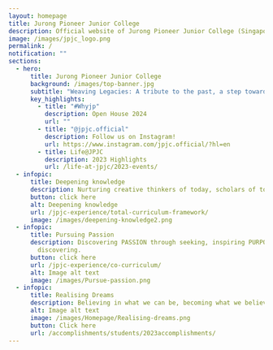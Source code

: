 ```yaml
---
layout: homepage
title: Jurong Pioneer Junior College
description: Official website of Jurong Pioneer Junior College (Singapore)
image: /images/jpjc_logo.png
permalink: /
notification: ""
sections:
  - hero:
      title: Jurong Pioneer Junior College
      background: /images/top-banner.jpg
      subtitle: "Weaving Legacies: A tribute to the past, a step towards the future."
      key_highlights:
        - title: "#Whyjp"
          description: Open House 2024
          url: ""
        - title: "@jpjc.official"
          description: Follow us on Instagram!
          url: https://www.instagram.com/jpjc.official/?hl=en
        - title: Life@JPJC
          description: 2023 Highlights
          url: /life-at-jpjc/2023-events/
  - infopic:
      title: Deepening knowledge
      description: Nurturing creative thinkers of today, scholars of tomorrow
      button: click here
      alt: Deepening knowledge
      url: /jpjc-experience/total-curriculum-framework/
      image: /images/deepening-knowledge2.png
  - infopic:
      title: Pursuing Passion
      description: Discovering PASSION through seeking, inspiring PURPOSE through
        discovering.
      button: click here
      url: /jpjc-experience/co-curriculum/
      alt: Image alt text
      image: /images/Pursue-passion.png
  - infopic:
      title: Realising Dreams
      description: Believing in what we can be, becoming what we believe in.
      alt: Image alt text
      image: /images/Homepage/Realising-dreams.png
      button: Click here
      url: /accomplishments/students/2023accomplishments/
---
```

